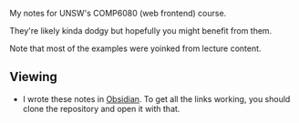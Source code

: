 My notes for UNSW's COMP6080 (web frontend) course.

They're likely kinda dodgy but hopefully you might benefit from them.

Note that most of the examples were yoinked from lecture content.

## Viewing
- I wrote these notes in [Obsidian](https://obsidian.md/). To get all the links working, you should clone the repository and open it with that.